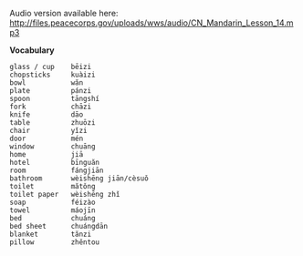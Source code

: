 Audio version available here:
<http://files.peacecorps.gov/uploads/wws/audio/CN_Mandarin_Lesson_14.mp3>

**Vocabulary**

    glass / cup    bēizi
    chopsticks     kuàizi
    bowl           wăn
    plate          pánzi
    spoon          tāngshí
    fork           chāzi
    knife          dāo
    table          zhuōzi
    chair          yǐzi
    door           mén
    window         chuāng
    home           jiā
    hotel          bīnguăn
    room           fángjiān
    bathroom       wèishēng jiān/cèsuǒ
    toilet         mătǒng
    toilet paper   wèishēng zhǐ
    soap           féizào
    towel          máojīn
    bed            chuáng
    bed sheet      chuángdān
    blanket        tănzi
    pillow         zhěntou
